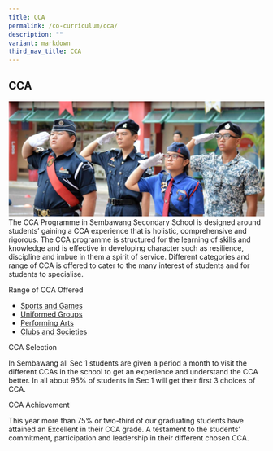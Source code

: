 ```yaml
---
title: CCA
permalink: /co-curriculum/cca/
description: ""
variant: markdown
third_nav_title: CCA
---
```

## CCA
![](/images/CCA1.png)
The CCA Programme in Sembawang Secondary School is designed around students’ gaining a CCA experience that is holistic, comprehensive and rigorous. The CCA programme is structured for the learning of skills and knowledge and is effective in developing character such as resilience, discipline and imbue in them a spirit of service. Different categories and range of CCA is offered to cater to the many interest of students and for students to specialise.

Range of CCA Offered

*   [Sports and Games](/co-curriculum/ccas/sports-games/)
*   [Uniformed Groups](/co-curriculum/ccas/uniformed-groups/)
*   [Performing Arts](/co-curriculum/ccas/performing-arts/)
*   [Clubs and Societies](/co-curriculum/ccas/clubs-societies/)

CCA Selection

In Sembawang all Sec 1 students are given a period a month to visit the different CCAs in the school to get an experience and understand the CCA better. In all about 95% of students in Sec 1 will get their first 3 choices of CCA.

CCA Achievement

This year more than 75% or two-third of our graduating students have attained an Excellent in their CCA grade. A testament to the students’ commitment, participation and leadership in their different chosen CCA.